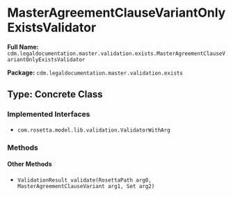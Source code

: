 # MasterAgreementClauseVariantOnlyExistsValidator

**Full Name:** `cdm.legaldocumentation.master.validation.exists.MasterAgreementClauseVariantOnlyExistsValidator`

**Package:** `cdm.legaldocumentation.master.validation.exists`

## Type: Concrete Class

### Implemented Interfaces

- `com.rosetta.model.lib.validation.ValidatorWithArg`

### Methods

#### Other Methods

- `ValidationResult validate(RosettaPath arg0, MasterAgreementClauseVariant arg1, Set arg2)`

